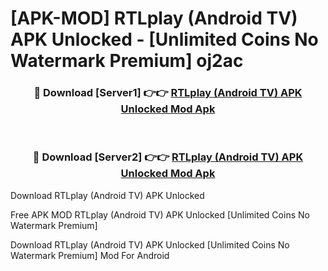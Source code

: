 # [APK-MOD] RTLplay (Android TV) APK Unlocked - [Unlimited Coins No Watermark Premium] oj2ac



<div align="center">
<h3>🔴 Download [Server1] 👉👉 <a href="https://momento.my/?title=RTLplay_(Android_TV)_APK_Unlocked">RTLplay (Android TV) APK Unlocked Mod Apk</a></h3><br>

<h3>🔴 Download [Server2] 👉👉 <a href="https://momento.my/?title=RTLplay_(Android_TV)_APK_Unlocked">RTLplay (Android TV) APK Unlocked Mod Apk</a></h3>
</div>



Download RTLplay (Android TV) APK Unlocked 

Free APK MOD RTLplay (Android TV) APK Unlocked [Unlimited Coins No Watermark Premium]

Download RTLplay (Android TV) APK Unlocked [Unlimited Coins No Watermark Premium] Mod For Android
